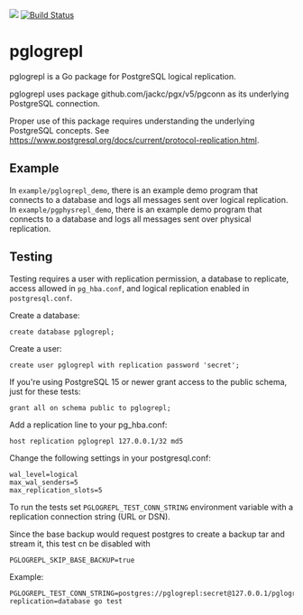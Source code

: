 [![](https://godoc.org/github.com/jackc/pglogrepl?status.svg)](https://godoc.org/github.com/jackc/pglogrepl)
[![Build Status](https://travis-ci.org/jackc/pglogrepl.svg)](https://travis-ci.org/jackc/pglogrepl)

# pglogrepl

pglogrepl is a Go package for PostgreSQL logical replication.

pglogrepl uses package github.com/jackc/pgx/v5/pgconn as its underlying PostgreSQL connection.

Proper use of this package requires understanding the underlying PostgreSQL concepts. See
https://www.postgresql.org/docs/current/protocol-replication.html.

## Example

In `example/pglogrepl_demo`, there is an example demo program that connects to a database and logs all messages sent over logical replication.
In `example/pgphysrepl_demo`, there is an example demo program that connects to a database and logs all messages sent over physical replication.

## Testing

Testing requires a user with replication permission, a database to replicate, access allowed in `pg_hba.conf`, and
logical replication enabled in `postgresql.conf`.

Create a database:

```
create database pglogrepl;
```

Create a user:

```
create user pglogrepl with replication password 'secret';
```

If you're using PostgreSQL 15 or newer grant access to the public schema, just for these tests:

```
grant all on schema public to pglogrepl;
```

Add a replication line to your pg_hba.conf:

```
host replication pglogrepl 127.0.0.1/32 md5
```

Change the following settings in your postgresql.conf:

```
wal_level=logical
max_wal_senders=5
max_replication_slots=5
```

To run the tests set `PGLOGREPL_TEST_CONN_STRING` environment variable with a replication connection string (URL or DSN).

Since the base backup would request postgres to create a backup tar and stream it, this test cn be disabled with
```
PGLOGREPL_SKIP_BASE_BACKUP=true
```

Example:

```
PGLOGREPL_TEST_CONN_STRING=postgres://pglogrepl:secret@127.0.0.1/pglogrepl?replication=database go test
```

